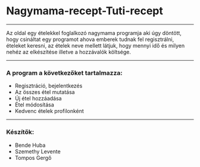 # Nagymama-recept-Tuti-recept
___________
Az oldal egy ételekkel foglalkozó nagymama programja aki úgy döntött, hogy csináltat egy programot ahova emberek tudnak fel regisztrálni, ételeket keresni, az ételek neve mellett látjuk, hogy mennyi idő és milyen nehéz az elkészítése illetve a hozzávalók költsége.
___________
### A program a következőket tartalmazza:
- Regisztráció, bejelentkezés
- Az összes étel mutatása
- Új étel hozzáadása
- Étel módosítása
- Kedvenc ételek profilonként
___________
### Készítők:
- Bende Huba
- Szemethy Levente 
- Tompos Gergő
